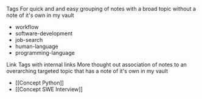 
Tags
For quick and and easy grouping of notes with a broad topic without a note of it's own in my vault
- workflow
- software-development
- job-search
- human-language
- programming-language

Link Tags with internal links
More thought out association of notes to an overarching targeted topic that has a note of it's own in my vault
- [[Concept Python]]
- [[Concept SWE Interview]]
